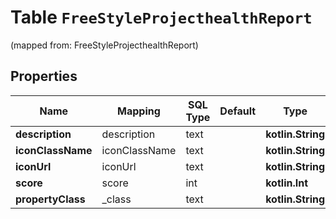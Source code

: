 
# Table `FreeStyleProjecthealthReport`
(mapped from: FreeStyleProjecthealthReport)

## Properties
Name | Mapping | SQL Type | Default | Type | Description | Notes
---- | ------- | -------- | ------- | ---- | ----------- | -----
**description** | description | text |  | **kotlin.String** |  |  [optional]
**iconClassName** | iconClassName | text |  | **kotlin.String** |  |  [optional]
**iconUrl** | iconUrl | text |  | **kotlin.String** |  |  [optional]
**score** | score | int |  | **kotlin.Int** |  |  [optional]
**propertyClass** | _class | text |  | **kotlin.String** |  |  [optional]








